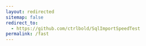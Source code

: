 ```yaml
---
layout: redirected
sitemap: false
redirect_to:
  - https://github.com/ctrlbold/SqlImportSpeedTest
permalink: /fast
---
```

